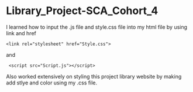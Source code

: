 # Library_Project-SCA_Cohort_4

I learned how to input the .js file and style.css file into my html file by using link and href

    <link rel="stylesheet" href="Style.css">

and        
         
     <script src="Script.js"></script>
     
 Also worked extensively on styling this project library website by making add stlye and color using my .css file.
 
 
